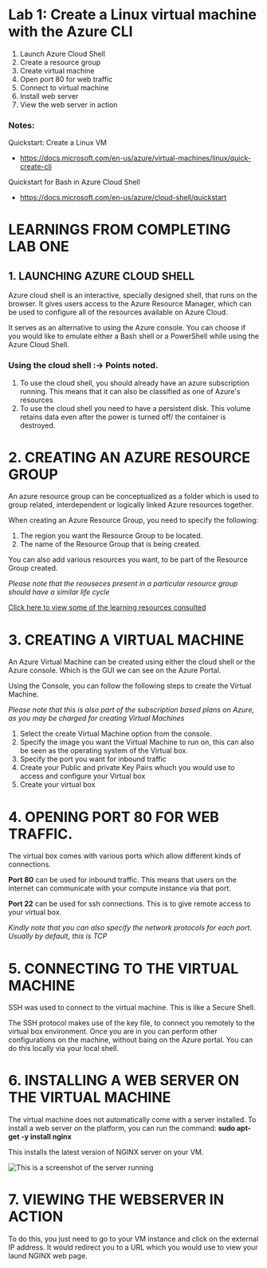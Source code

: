 # Lab 1: Create a Linux virtual machine with the Azure CLI

1. Launch Azure Cloud Shell
2. Create a resource group
3. Create virtual machine
4. Open port 80 for web traffic
5. Connect to virtual machine
6. Install web server
7. View the web server in action

### Notes:

Quickstart: Create a Linux VM
* https://docs.microsoft.com/en-us/azure/virtual-machines/linux/quick-create-cli

Quickstart for Bash in Azure Cloud Shell
* https://docs.microsoft.com/en-us/azure/cloud-shell/quickstart


# LEARNINGS FROM COMPLETING LAB ONE

## 1. LAUNCHING AZURE CLOUD SHELL
Azure cloud shell is an interactive, specially designed shell, that runs on the browser. It gives users access to the Azure Resource Manager, which can be used to configure all of the resources available on Azure Cloud.

It serves as an alternative to using the Azure console. You can choose if you would like to emulate either a Bash shell or a PowerShell while using the Azure Cloud Shell. 

### Using the cloud shell :-> Points noted.
1. To use the cloud shell, you should already have an azure subscription running. This means that it can also be classified as one of Azure's resources
2. To use the cloud shell you need to have a persistent disk. This volume retains data even after the power is turned off/ the container is destroyed.

# 2. CREATING AN AZURE RESOURCE GROUP
An azure resource group can be conceptualized as a folder which is used to group related, interdependent or logically linked Azure resources together.

When creating an Azure Resource Group, you need to specify the following:

1. The region you want the Resource Group to be located. 
2. The name of the Resource Group that is being created.

You can also add various resources you want, to be part of the Resource Group created.

*Please note that the reouseces present in a particular resource group should have a similar life cycle*

[Click here to view some of the learning resources consulted](https://www.alachisoft.com/resources/docs/ncache/containerization/azure/create-azure-resource-group.html)

# 3. CREATING A VIRTUAL MACHINE
An Azure Virtual Machine can be created using either the cloud shell or the Azure console. Which is the GUI we can see on the Azure Portal.

Using the Console, you can follow the following steps to create the Virtual Machine.

*Please note that this is also part of the subscription based plans on Azure, as you may be charged for creating Virtual Machines*

1. Select the create Virtual Machine option from the console.
2. Specify the image you want the Virtual Machine to run on, this can also be seen as the operating system of the Virtual box.
3. Specify the port you want for inbound traffic
4. Create your Public and private Key Pairs whuch you would use to access and configure your Virtual box
5. Create your virtual box

# 4. OPENING PORT 80 FOR WEB TRAFFIC.
The virtual box comes with various ports which allow different kinds of connections.

**Port 80** can be used for inbound traffic. This means that users on the internet can communicate with your compute instance via that port. 

**Port 22**  can be used for ssh connections. This is to give remote access to your virtual box.

*Kindly note that you can also specify the network protocols for each port. Usually by default, this is TCP*


# 5. CONNECTING TO THE VIRTUAL MACHINE
SSH was used to connect to the virtual machine. This is like a Secure Shell.

The SSH protocol makes use of the key file, to connect you remotely to the virtual box environment. Once you are in you can perform other configurations on the machine, without baing on the Azure portal. You can do this locally via your local shell.

# 6. INSTALLING A WEB SERVER ON THE VIRTUAL MACHINE
The virtual machine does not automatically come with a server installed. To install a web server on the platform, you can run the command: **sudo apt-get -y install nginx**

This installs the latest version of NGINX server on your VM.

![This is a screenshot of the server running](./welcome_to_nginx.png "Image showing the running server")

# 7. VIEWING THE WEBSERVER IN ACTION
To do this, you just need to go to your VM instance and click on the external IP address. It would redirect you to a URL which you would use to view your laund NGINX web page.

